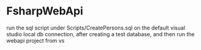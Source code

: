 # FsharpWebApi

run the sql script under Scripts/CreatePersons.sql
on the default visual studio local db connection, after creating a test database,
and then run the webapi project from vs
